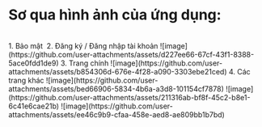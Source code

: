<h1>Sơ qua hình ảnh của ứng dụng:</h1><br/>
1. Bảo mật
<image scr="https://github.com/user-attachments/assets/5ab8aecf-d170-421d-be52-e5be33d18342"></image>
2. Đăng ký / Đăng nhập tài khoản
![image](https://github.com/user-attachments/assets/d227ee66-67cf-43f1-8388-5ace0fdd1de9)
3. Trang chính
![image](https://github.com/user-attachments/assets/b854306d-676e-4f28-a090-3303ebe21ced)
4. Các trang khác
![image](https://github.com/user-attachments/assets/bed66906-5834-4b6a-a3d8-101154cf7878)
![image](https://github.com/user-attachments/assets/211316ab-bf8f-45c2-b8e1-6c41e6cae21b)
![image](https://github.com/user-attachments/assets/ee46c9b9-cfaa-458e-aed8-ae809bb1b7bd)
